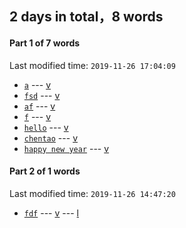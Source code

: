 ## **2** days in total，**8** words

#### Part **1** of **7** words
Last modified time: `2019-11-26 17:04:09`
+ [`a`](https://translate.google.cn/#view=home&op=translate&sl=en&tl=zh-CN&text=a) --- [v](https://translate.google.cn/translate_tts?ie=UTF-8&q=a&tl=en&total=1&idx=0&textlen=1&tk=372634.236526&client=webapp)
+ [`fsd`](https://translate.google.cn/#view=home&op=translate&sl=en&tl=zh-CN&text=fsd) --- [v](https://translate.google.cn/translate_tts?ie=UTF-8&q=fsd&tl=en&total=1&idx=0&textlen=3&tk=826999.698883&client=webapp)
+ [`af`](https://translate.google.cn/#view=home&op=translate&sl=en&tl=zh-CN&text=af) --- [v](https://translate.google.cn/translate_tts?ie=UTF-8&q=af&tl=en&total=1&idx=0&textlen=2&tk=705260.849560&client=webapp)
+ [`f`](https://translate.google.cn/#view=home&op=translate&sl=en&tl=zh-CN&text=f) --- [v](https://translate.google.cn/translate_tts?ie=UTF-8&q=f&tl=en&total=1&idx=0&textlen=1&tk=708312.850604&client=webapp)
+ [`hello`](https://translate.google.cn/#view=home&op=translate&sl=en&tl=zh-CN&text=hello) --- [v](https://translate.google.cn/translate_tts?ie=UTF-8&q=hello&tl=en&total=1&idx=0&textlen=5&tk=670448.790148&client=webapp)
+ [`chentao`](https://translate.google.cn/#view=home&op=translate&sl=en&tl=zh-CN&text=chentao) --- [v](https://translate.google.cn/translate_tts?ie=UTF-8&q=chentao&tl=en&total=1&idx=0&textlen=7&tk=506372.102000&client=webapp)
+ [`happy new year`](https://translate.google.cn/#view=home&op=translate&sl=en&tl=zh-CN&text=happy%20new%20year) --- [v](https://translate.google.cn/translate_tts?ie=UTF-8&q=happy%20new%20year&tl=en&total=1&idx=0&textlen=14&tk=325646.183418&client=webapp)


#### Part **2** of **1** words
Last modified time: `2019-11-26 14:47:20`
+ [`fdf`](https://translate.google.cn/#view=home&op=translate&sl=en&tl=zh-CN&text=fdf) --- [v](https://translate.google.cn/translate_tts?ie=UTF-8&q=fdf&tl=en&total=1&idx=0&textlen=3&tk=124406.512386&client=webapp) --- [l](121)


